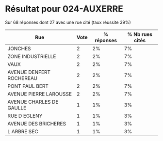 # Résultat pour 024-AUXERRE

Sur 68 réponses dont 27 avec une rue cité (taux réussite 39%)

| Rue | Vote | % réponses | % Nb rues cités|
|-----|------|------------|----------------|
| JONCHES | 2 | 2% | 7%|
| ZONE INDUSTRIELLE | 2 | 2% | 7%|
| VAUX | 2 | 2% | 7%|
| AVENUE DENFERT ROCHEREAU | 2 | 2% | 7%|
| PONT PAUL BERT | 2 | 2% | 7%|
| AVENUE PIERRE LAROUSSE | 2 | 2% | 7%|
| AVENUE CHARLES DE GAULLE | 1 | 1% | 3%|
| RUE D EGLENY | 1 | 1% | 3%|
| AVENUE DES BRICHERES | 1 | 1% | 3%|
| L ARBRE SEC | 1 | 1% | 3%|
